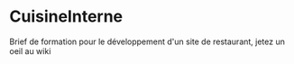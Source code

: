 # CuisineInterne
Brief de formation pour le développement d'un site de restaurant, jetez un oeil au wiki
